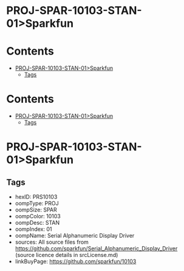
PROJ-SPAR-10103-STAN-01>Sparkfun
================================

Contents
========

* [PROJ-SPAR-10103-STAN-01>Sparkfun](#proj-spar-10103-stan-01sparkfun)
	* [Tags](#tags)

Contents
========

* [PROJ-SPAR-10103-STAN-01>Sparkfun](#proj-spar-10103-stan-01sparkfun)
	* [Tags](#tags)

# PROJ-SPAR-10103-STAN-01>Sparkfun

## Tags

- hexID: PRS10103
- oompType: PROJ
- oompSize: SPAR
- oompColor: 10103
- oompDesc: STAN
- oompIndex: 01
- oompName: Serial Alphanumeric Display Driver
- sources: All source files from https://github.com/sparkfun/Serial_Alphanumeric_Display_Driver (source licence details in srcLicense.md)
- linkBuyPage: https://github.com/sparkfun/10103
